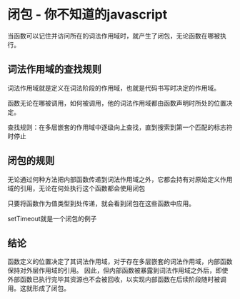 # 闭包 - 你不知道的javascript

当函数可以记住并访问所在的词法作用域时，就产生了闭包，无论函数在哪被执行。

## 词法作用域的查找规则
词法作用域就是定义在词法阶段的作用域，也就是代码书写时决定的作用域。

函数无论在哪被调用，如何被调用，他的词法作用域都由函数声明时所处的位置决定。

查找规则：在多层嵌套的作用域中逐级向上查找，直到搜索到第一个匹配的标志符时停止

## 闭包的规则

无论通过何种方法把内部函数传递到词法作用域之外，它都会持有对原始定义作用域的引用，无论在何处执行这个函数都会使用闭包

只要将函数作为值类型到处传递，就会看到闭包在这些函数中应用。

setTimeout就是一个闭包的例子

## 结论
函数定义的位置决定了其词法作用域，对于存在多层嵌套的词法作用域，内部函数保持对外层作用域的引用。
因此，但内部函数被暴露到词法作用域之外后，即使外部函数已执行完毕其资源也不会被回收，以实现内部函数在后续阶段随时被调用。这就形成了闭包。
